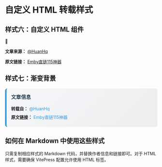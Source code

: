 # 自定义 HTML 转载样式

## 样式六：自定义 HTML 组件

<div class="article-source">
  <div class="article-source-icon">📄</div>
  <div class="article-source-content">
    <p><strong>文章来源：</strong> <a href="https://www.huanhq.com/" target="_blank">@HuanHq</a></p>
    <p><strong>原文链接：</strong> <a href="https://www.huanhq.com/work/Emby%E7%9B%B4%E9%93%BE115%E7%A5%9E%E5%99%A8%EF%BC%8C%E5%89%8A%E5%88%AE%E3%80%81%E6%95%B4%E7%90%86%E3%80%81%E9%87%8D%E5%91%BD%E5%90%8D%EF%BC%88Symedia+FastEmby%EF%BC%89.html" target="_blank">Emby直链115神器</a></p>
  </div>
</div>

## 样式七：渐变背景

<div style="margin: 20px 0; padding: 15px; border-radius: 8px; background: linear-gradient(135deg, #f5f7fa 0%, #ebedee 100%); border-left: 5px solid #3498db;">
  <h3 style="margin-top: 0; color: #2c3e50;">文章信息</h3>
  <p style="margin: 8px 0;"><strong>转载自：</strong> <a href="https://www.huanhq.com/" target="_blank" style="color: #3498db; text-decoration: none;">@HuanHq</a></p>
  <p style="margin: 8px 0;"><strong>原文链接：</strong> <a href="https://www.huanhq.com/work/Emby%E7%9B%B4%E9%93%BE115%E7%A5%9E%E5%99%A8%EF%BC%8C%E5%89%8A%E5%88%AE%E3%80%81%E6%95%B4%E7%90%86%E3%80%81%E9%87%8D%E5%91%BD%E5%90%8D%EF%BC%88Symedia+FastEmby%EF%BC%89.html" target="_blank" style="color: #3498db; text-decoration: none;">Emby直链115神器</a></p>
</div>

## 如何在 Markdown 中使用这些样式

只需复制相应样式的 Markdown 代码，并替换作者信息和链接即可。对于 HTML 样式，需要确保 VitePress 配置允许使用 HTML 标签。
